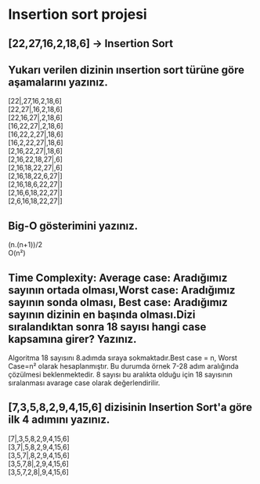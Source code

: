 # Insertion sort projesi

## [22,27,16,2,18,6] -> Insertion Sort
## Yukarı verilen dizinin ınsertion sort türüne göre aşamalarını yazınız.

[22|,27,16,2,18,6]  
[22,27|,16,2,18,6]   
[22,16,27|,2,18,6]  
[16,22,27|,2,18,6]  
[16,22,2,27|,18,6]  
[16,2,22,27|,18,6]  
[2,16,22,27|,18,6]  
[2,16,22,18,27|,6]  
[2,16,18,22,27|,6]  
[2,16,18,22,6,27|]  
[2,16,18,6,22,27|]  
[2,16,6,18,22,27|]  
[2,6,16,18,22,27|]  

## Big-O gösterimini yazınız.

(n.(n+1))/2  
O(n²)  

## Time Complexity: Average case: Aradığımız sayının ortada olması,Worst case: Aradığımız sayının sonda olması, Best case: Aradığımız sayının dizinin en başında olması.Dizi sıralandıktan sonra 18 sayısı hangi case kapsamına girer? Yazınız.

Algoritma 18 sayısını 8.adımda sıraya sokmaktadır.Best case = n, Worst Case=n² olarak hesaplanmıştır. Bu durumda örnek 7-28 adım aralığında çözülmesi beklenmektedir. 8 sayısı bu aralıkta olduğu için 18 sayısının sıralanması avarage case olarak değerlendirilir.  

## [7,3,5,8,2,9,4,15,6] dizisinin Insertion Sort'a göre ilk 4 adımını yazınız.

[7|,3,5,8,2,9,4,15,6]  
[3,7|,5,8,2,9,4,15,6]  
[3,5,7|,8,2,9,4,15,6]  
[3,5,7,8|,2,9,4,15,6]  
[3,5,7,2,8|,9,4,15,6]  


